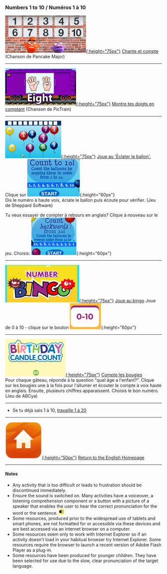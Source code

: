 <head>
<!-- Global site tag (gtag.js) - Google Analytics -->
<script async src="https://www.googletagmanager.com/gtag/js?id=UA-160613202-1"></script>
<script>
  window.dataLayer = window.dataLayer || [];
  function gtag(){dataLayer.push(arguments);}
  gtag('js', new Date());
  gtag('config', 'UA-160613202-1');
</script>
</head>

### Numbers 1 to 10  / Numéros 1 à 10

[![pmno](/images/pmno.PNG){:height="75px"}](https://www.youtube.com/watch?v=diMJIlv-4N0) [Chante et compte](https://www.youtube.com/watch?v=diMJIlv-4N0) (Chanson de Pancake Major) 

***  

[![pt10](/images/pt10.PNG){:height="75px"}](https://www.youtube.com/watch?v=KZPBpDdePO0) [Montre tes doigts en comptant](https://www.youtube.com/watch?v=KZPBpDdePO0) (Chanson de PicTrain)  

***  

[![bapo5](/images/bapo5.PNG){:height="75px"}](http://www.sheppardsoftware.com/mathgames/earlymath/BalloonCount10.htm) [Joue au 'Éclater le ballon'.](http://www.sheppardsoftware.com/mathgames/earlymath/BalloonCount10.htm) Clique sur ![bapo6](/images/bapo6.PNG){:height="60px"}  
Dis le numéro à haute voix, éclate le ballon puis écoute pour vérifier. (Jeu de Sheppard Software)  

Tu veux essayer de compter à rebours en anglais? Clique à nouveau sur le jeu. Choisis: ![bapo7](/images/bapo7.PNG){:height="60px"}  

***  

[![nobi1](/images/nobi1.PNG){:height="75px"}](http://www.abcya.com/number_bingo.htm) [Joue au bingo]( http://www.abcya.com/number_bingo.htm) Joue de 0 à 10 - clique sur le bouton ![nobi3](/images/nobi3.PNG){:height="60px"}  

***  

[![nocc1](/images/nocc1.PNG){:height="75px"}](http://www.abcya.com/kindergarten_counting.htm ) [Compte les bougies](http://www.abcya.com/kindergarten_counting.htm)    
Pour chaque gâteau, réponde à la question "quel âge a l'enfant?". Clique sur les bougies une à la fois pour l'allumer et écouter le compte à voix haute en anglais. Ensuite, plusieurs chiffres apparaissent. Choisis le bon numéro. (Jeu de ABCya)

<!--[![nocc2](/images/nocc2.PNG)](http://www.abcya.com/kindergarten_counting.htm)  
 [![ssno1](/images/ssno1.PNG)](http://www.sheppardsoftware.com/preschool/ngames/numbers.htm) [Count the toys](http://www.sheppardsoftware.com/preschool/ngames/numbers.htm) / [Conta os brinquedos](http://www.sheppardsoftware.com/preschool/ngames/numbers.htm)  
   1ª parte: Para cada número, ouve e.g. ‘one duck’ (um pato), clica na seta vermelho e responde à pergunta e.g. ‘Which picture has 1 duck?’ (Qual das imagens tem 1 pato?) por clicar na imagem certa.  
   2ª parte: Em cada ecrã, conta os brinquedos em voz alta em inglês, escolha o número certo e ouvirás o número em voz alta para verificar a tua contagem.  
   Nota: Podes desligar a música de fundo clicando no símbolo [![ssno4](/images/ssno4.PNG)]-->  

***  

* Se tu déjà sais 1 à 10, [travaille 1 à 20](https://1blockatatime.github.io/English/Number_II)  
   
***
[![home](/images/home.png){:height="50px"}](https://1blockatatime.github.io/English) [Return to the English Homepage](https://1blockatatime.github.io/English)

***

#### Notes
* Any activity that is too difficult or leads to frustration should be discontinued immediately.
* Ensure the sound is switched on. Many activities have a voiceover, a listening comprehension component or a button with a picture of a speaker that enables the user to hear the correct pronunciation for the word or the sentence. ![spkr2](/images/spkr2.PNG)
* Some resources, produced prior to the widespread use of tablets and smart phones, are not formatted for or accessible via these devices and are best accessed via an internet browser on a computer.
* Some resources seem only to work with Internet Explorer so if an activity doesn't load in your habitual browser try Internet Explorer. Some resources require the browser to launch a recent version of Adobe Flash Player as a plug-in.
* Some resources have been produced for younger children. They have been selected for use due to the slow, clear pronunciation of the target language.
